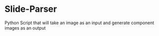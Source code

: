 # Slide-Parser
 Python Script that will take an image as an input and generate component images as an output
